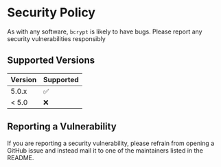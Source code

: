 # Security Policy

As with any software, `bcrypt` is likely to have bugs. Please report any security vulnerabilities responsibly

## Supported Versions

| Version | Supported          |
| ------- | ------------------ |
| 5.0.x   | :white_check_mark: |
| < 5.0   | :x:                |

## Reporting a Vulnerability

If you are reporting a security vulnerability, please refrain from opening a GitHub issue and instead mail it to one of
the maintainers listed in the README.
